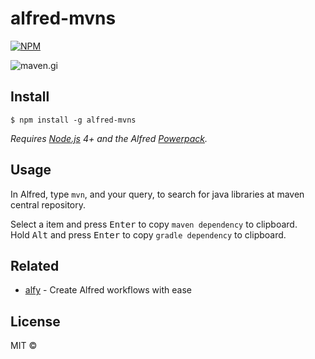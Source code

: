 # alfred-mvns
[![NPM](https://nodei.co/npm/alfred-mvns.png)](https://nodei.co/npm/alfred-mvns/)

![maven.gi](maven.gif)

## Install

```
$ npm install -g alfred-mvns
```

*Requires [Node.js](https://nodejs.org) 4+ and the Alfred [Powerpack](https://www.alfredapp.com/powerpack/).*


## Usage

In Alfred, type `mvn`, and your query, to search for java libraries at maven central repository.

Select a item and press <kbd>Enter</kbd> to copy `maven dependency` to clipboard.<br>
Hold <kbd>Alt</kbd> and press <kbd>Enter</kbd> to copy `gradle dependency` to clipboard.<br>


## Related

- [alfy](https://github.com/sindresorhus/alfy) - Create Alfred workflows with ease


## License

MIT © 